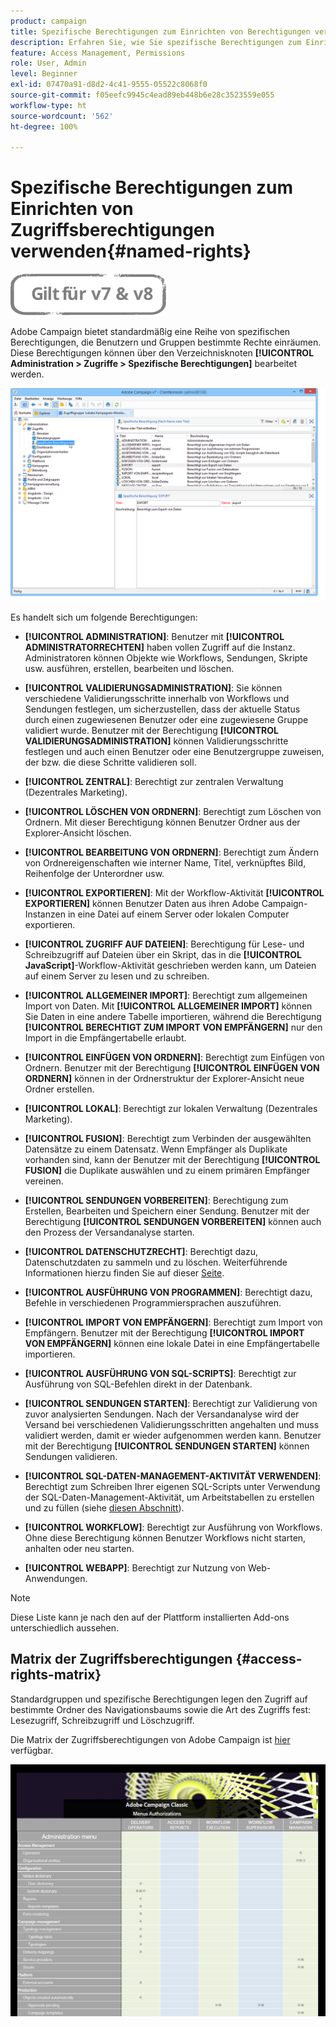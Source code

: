 ```yaml
---
product: campaign
title: Spezifische Berechtigungen zum Einrichten von Berechtigungen verwenden
description: Erfahren Sie, wie Sie spezifische Berechtigungen zum Einrichten von Berechtigungen verwenden.
feature: Access Management, Permissions
role: User, Admin
level: Beginner
exl-id: 07470a91-d8d2-4c41-9555-05522c8068f0
source-git-commit: f05eefc9945c4ead89eb448b6e28c3523559e055
workflow-type: ht
source-wordcount: '562'
ht-degree: 100%

---
```


# Spezifische Berechtigungen zum Einrichten von Zugriffsberechtigungen verwenden{#named-rights}

![](../../assets/common.svg)

Adobe Campaign bietet standardmäßig eine Reihe von spezifischen Berechtigungen, die Benutzern und Gruppen bestimmte Rechte einräumen. Diese Berechtigungen können über den Verzeichnisknoten **[!UICONTROL Administration > Zugriffe > Spezifische Berechtigungen]** bearbeitet werden.

![](assets/s_ncs_admin_named_rights.png)

Es handelt sich um folgende Berechtigungen:

* **[!UICONTROL ADMINISTRATION]**: Benutzer mit **[!UICONTROL ADMINISTRATORRECHTEN]** haben vollen Zugriff auf die Instanz. Administratoren können Objekte wie Workflows, Sendungen, Skripte usw. ausführen, erstellen, bearbeiten und löschen.

* **[!UICONTROL VALIDIERUNGSADMINISTRATION]**: Sie können verschiedene Validierungsschritte innerhalb von Workflows und Sendungen festlegen, um sicherzustellen, dass der aktuelle Status durch einen zugewiesenen Benutzer oder eine zugewiesene Gruppe validiert wurde. Benutzer mit der Berechtigung **[!UICONTROL VALIDIERUNGSADMINISTRATION]** können Validierungsschritte festlegen und auch einen Benutzer oder eine Benutzergruppe zuweisen, der bzw. die diese Schritte validieren soll.

* **[!UICONTROL ZENTRAL]**: Berechtigt zur zentralen Verwaltung (Dezentrales Marketing).

* **[!UICONTROL LÖSCHEN VON ORDNERN]**: Berechtigt zum Löschen von Ordnern. Mit dieser Berechtigung können Benutzer Ordner aus der Explorer-Ansicht löschen.

* **[!UICONTROL BEARBEITUNG VON ORDNERN]**: Berechtigt zum Ändern von Ordnereigenschaften wie interner Name, Titel, verknüpftes Bild, Reihenfolge der Unterordner usw.

* **[!UICONTROL EXPORTIEREN]**: Mit der Workflow-Aktivität **[!UICONTROL EXPORTIEREN]** können Benutzer Daten aus ihren Adobe Campaign-Instanzen in eine Datei auf einem Server oder lokalen Computer exportieren.

* **[!UICONTROL ZUGRIFF AUF DATEIEN]**: Berechtigung für Lese- und Schreibzugriff auf Dateien über ein Skript, das in die **[!UICONTROL JavaScript]**-Workflow-Aktivität geschrieben werden kann, um Dateien auf einem Server zu lesen und zu schreiben.

* **[!UICONTROL ALLGEMEINER IMPORT]**: Berechtigt zum allgemeinen Import von Daten. Mit **[!UICONTROL ALLGEMEINER IMPORT]** können Sie Daten in eine andere Tabelle importieren, während die Berechtigung **[!UICONTROL BERECHTIGT ZUM IMPORT VON EMPFÄNGERN]** nur den Import in die Empfängertabelle erlaubt.

* **[!UICONTROL EINFÜGEN VON ORDNERN]**: Berechtigt zum Einfügen von Ordnern. Benutzer mit der Berechtigung **[!UICONTROL EINFÜGEN VON ORDNERN]** können in der Ordnerstruktur der Explorer-Ansicht neue Ordner erstellen.

* **[!UICONTROL LOKAL]**: Berechtigt zur lokalen Verwaltung (Dezentrales Marketing).

* **[!UICONTROL FUSION]**: Berechtigt zum Verbinden der ausgewählten Datensätze zu einem Datensatz. Wenn Empfänger als Duplikate vorhanden sind, kann der Benutzer mit der Berechtigung **[!UICONTROL FUSION]** die Duplikate auswählen und zu einem primären Empfänger vereinen.

* **[!UICONTROL SENDUNGEN VORBEREITEN]**: Berechtigung zum Erstellen, Bearbeiten und Speichern einer Sendung. Benutzer mit der Berechtigung **[!UICONTROL SENDUNGEN VORBEREITEN]** können auch den Prozess der Versandanalyse starten.

* **[!UICONTROL DATENSCHUTZRECHT]**: Berechtigt dazu, Datenschutzdaten zu sammeln und zu löschen. Weiterführende Informationen hierzu finden Sie auf dieser [Seite](https://helpx.adobe.com/de/campaign/kb/acc-privacy.html).

* **[!UICONTROL AUSFÜHRUNG VON PROGRAMMEN]**: Berechtigt dazu, Befehle in verschiedenen Programmiersprachen auszuführen.

* **[!UICONTROL IMPORT VON EMPFÄNGERN]**: Berechtigt zum Import von Empfängern. Benutzer mit der Berechtigung **[!UICONTROL IMPORT VON EMPFÄNGERN]** können eine lokale Datei in eine Empfängertabelle importieren.

* **[!UICONTROL AUSFÜHRUNG VON SQL-SCRIPTS]**: Berechtigt zur Ausführung von SQL-Befehlen direkt in der Datenbank.

* **[!UICONTROL SENDUNGEN STARTEN]**: Berechtigt zur Validierung von zuvor analysierten Sendungen. Nach der Versandanalyse wird der Versand bei verschiedenen Validierungsschritten angehalten und muss validiert werden, damit er wieder aufgenommen werden kann. Benutzer mit der Berechtigung **[!UICONTROL SENDUNGEN STARTEN]** können Sendungen validieren.

* **[!UICONTROL SQL-DATEN-MANAGEMENT-AKTIVITÄT VERWENDEN]**: Berechtigt zum Schreiben Ihrer eigenen SQL-Scripts unter Verwendung der SQL-Daten-Management-Aktivität, um Arbeitstabellen zu erstellen und zu füllen (siehe [diesen Abschnitt](../../workflow/using/sql-data-management.md)).

* **[!UICONTROL WORKFLOW]**: Berechtigt zur Ausführung von Workflows. Ohne diese Berechtigung können Benutzer Workflows nicht starten, anhalten oder neu starten.

* **[!UICONTROL WEBAPP]**: Berechtigt zur Nutzung von Web-Anwendungen.

>[!NOTE]
>
>Diese Liste kann je nach den auf der Plattform installierten Add-ons unterschiedlich aussehen.

## Matrix der Zugriffsberechtigungen {#access-rights-matrix}

Standardgruppen und spezifische Berechtigungen legen den Zugriff auf bestimmte Ordner des Navigationsbaums sowie die Art des Zugriffs fest: Lesezugriff, Schreibzugriff und Löschzugriff.

Die Matrix der Zugriffsberechtigungen von Adobe Campaign ist [hier](/help/platform/using/assets/access-rights-matrix.pdf) verfügbar.

[![image](assets/do-not-localize/user_management.png)](https://experienceleague.adobe.com/docs/campaign-classic/assets/access-rights-matrix.pdf?lang=de)
